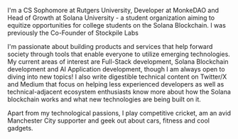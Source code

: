 I'm a CS Sophomore at Rutgers University, Developer at MonkeDAO and Head of Growth at Solana University - a student organization aiming to equitize opportunities for college students on the Solana Blockchain. I was previously the Co-Founder of Stockpile Labs

I'm passionate about building products and services that help forward society through tools that enable everyone to utilize emerging technologies. My current areas of interest are Full-Stack development, Solana Blockchain development and AI Application development, though I am always open to diving into new topics! I also write digestible technical content on Twitter/X and Medium that focus on helping less experienced developers as well as technical-adjacent ecosystem enthusiasts know more about how the Solana blockchain works and what new technologies are being built on it.

Apart from my technological passions, I play competitive cricket, am an avid Manchester City supporter and geek out about cars, fitness and cool gadgets.

<!---
adlonymous/adlonymous is a ✨ special ✨ repository because its `README.md` (this file) appears on your GitHub profile.
You can click the Preview link to take a look at your changes.
--->

